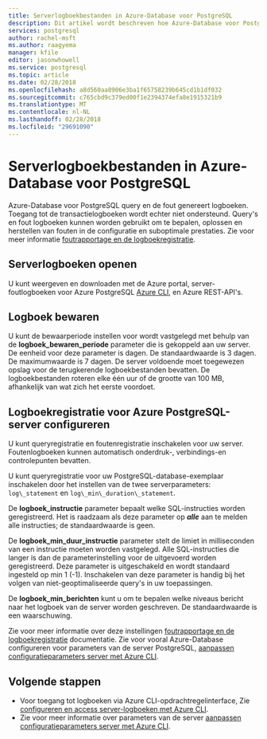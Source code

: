 ```yaml
---
title: Serverlogboekbestanden in Azure-Database voor PostgreSQL
description: Dit artikel wordt beschreven hoe Azure-Database voor PostgreSQL logboeken query en fout genereert, en hoe meld bewaren is geconfigureerd.
services: postgresql
author: rachel-msft
ms.author: raagyema
manager: kfile
editor: jasonwhowell
ms.service: postgresql
ms.topic: article
ms.date: 02/28/2018
ms.openlocfilehash: a8d560aa8906e3ba1f65758239b645cd1b1df032
ms.sourcegitcommit: c765cbd9c379ed00f1e2394374efa8e1915321b9
ms.translationtype: MT
ms.contentlocale: nl-NL
ms.lasthandoff: 02/28/2018
ms.locfileid: "29691090"
---
```

# <a name="server-logs-in-azure-database-for-postgresql"></a>Serverlogboekbestanden in Azure-Database voor PostgreSQL 
Azure-Database voor PostgreSQL query en de fout genereert logboeken. Toegang tot de transactielogboeken wordt echter niet ondersteund. Query's en fout logboeken kunnen worden gebruikt om te bepalen, oplossen en herstellen van fouten in de configuratie en suboptimale prestaties. Zie voor meer informatie [foutrapportage en de logboekregistratie](https://www.postgresql.org/docs/9.6/static/runtime-config-logging.html).

## <a name="access-server-logs"></a>Serverlogboeken openen
U kunt weergeven en downloaden met de Azure portal, server-foutlogboeken voor Azure PostgreSQL [Azure CLI](howto-configure-server-logs-using-cli.md), en Azure REST-API's.

## <a name="log-retention"></a>Logboek bewaren
U kunt de bewaarperiode instellen voor wordt vastgelegd met behulp van de **logboek\_bewaren\_periode** parameter die is gekoppeld aan uw server. De eenheid voor deze parameter is dagen. De standaardwaarde is 3 dagen. De maximumwaarde is 7 dagen. De server voldoende moet toegewezen opslag voor de terugkerende logboekbestanden bevatten.
De logboekbestanden roteren elke één uur of de grootte van 100 MB, afhankelijk van wat zich het eerste voordoet.

## <a name="configure-logging-for-azure-postgresql-server"></a>Logboekregistratie voor Azure PostgreSQL-server configureren
U kunt queryregistratie en foutenregistratie inschakelen voor uw server. Foutenlogboeken kunnen automatisch onderdruk-, verbindings-en controlepunten bevatten.

U kunt queryregistratie voor uw PostgreSQL-database-exemplaar inschakelen door het instellen van de twee serverparameters: `log\_statement` en `log\_min\_duration\_statement`.

De **logboek\_instructie** parameter bepaalt welke SQL-instructies worden geregistreerd. Het is raadzaam als deze parameter op ***alle*** aan te melden alle instructies; de standaardwaarde is geen.

De **logboek\_min\_duur\_instructie** parameter stelt de limiet in milliseconden van een instructie moeten worden vastgelegd. Alle SQL-instructies die langer is dan de parameterinstelling voor de uitgevoerd worden geregistreerd. Deze parameter is uitgeschakeld en wordt standaard ingesteld op min 1 (-1). Inschakelen van deze parameter is handig bij het volgen van niet-geoptimaliseerde query's in uw toepassingen.

De **logboek\_min\_berichten** kunt u om te bepalen welke niveaus bericht naar het logboek van de server worden geschreven. De standaardwaarde is een waarschuwing. 

Zie voor meer informatie over deze instellingen [foutrapportage en de logboekregistratie](https://www.postgresql.org/docs/9.6/static/runtime-config-logging.html) documentatie. Zie voor vooral Azure-Database configureren voor parameters van de server PostgreSQL, [aanpassen configuratieparameters server met Azure CLI](howto-configure-server-parameters-using-cli.md).

## <a name="next-steps"></a>Volgende stappen
- Voor toegang tot logboeken via Azure CLI-opdrachtregelinterface, Zie [configureren en access server-logboeken met Azure CLI](howto-configure-server-logs-using-cli.md).
- Zie voor meer informatie over parameters van de server [aanpassen configuratieparameters server met Azure CLI](howto-configure-server-parameters-using-cli.md).
